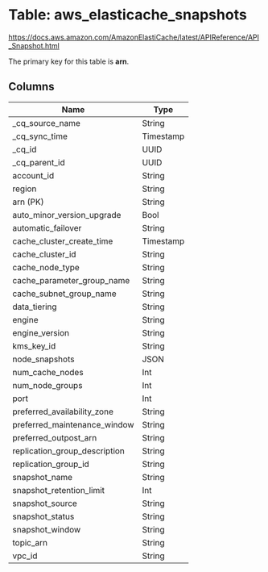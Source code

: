 # Table: aws_elasticache_snapshots

https://docs.aws.amazon.com/AmazonElastiCache/latest/APIReference/API_Snapshot.html

The primary key for this table is **arn**.

## Columns

| Name          | Type          |
| ------------- | ------------- |
|_cq_source_name|String|
|_cq_sync_time|Timestamp|
|_cq_id|UUID|
|_cq_parent_id|UUID|
|account_id|String|
|region|String|
|arn (PK)|String|
|auto_minor_version_upgrade|Bool|
|automatic_failover|String|
|cache_cluster_create_time|Timestamp|
|cache_cluster_id|String|
|cache_node_type|String|
|cache_parameter_group_name|String|
|cache_subnet_group_name|String|
|data_tiering|String|
|engine|String|
|engine_version|String|
|kms_key_id|String|
|node_snapshots|JSON|
|num_cache_nodes|Int|
|num_node_groups|Int|
|port|Int|
|preferred_availability_zone|String|
|preferred_maintenance_window|String|
|preferred_outpost_arn|String|
|replication_group_description|String|
|replication_group_id|String|
|snapshot_name|String|
|snapshot_retention_limit|Int|
|snapshot_source|String|
|snapshot_status|String|
|snapshot_window|String|
|topic_arn|String|
|vpc_id|String|